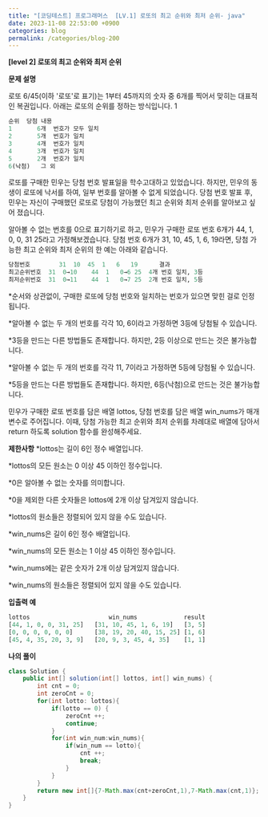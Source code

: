 ```yaml
---
title: "[코딩테스트] 프로그래머스  [LV.1] 로또의 최고 순위와 최저 순위- java"
date: 2023-11-08 22:53:00 +0900
categories: blog
permalink: /categories/blog-200
---
```



**[level 2] 로또의 최고 순위와 최저 순위**



**문제 설명**

로또 6/45(이하 '로또'로 표기)는 1부터 45까지의 숫자 중 6개를 찍어서 맞히는 대표적인 복권입니다. 아래는 로또의 순위를 정하는 방식입니다. 1



```sql
순위	당첨 내용
1	    6개  번호가 모두 일치
2	    5개  번호가 일치
3	    4개  번호가 일치
4	    3개  번호가 일치
5	    2개  번호가 일치
6(낙첨)	그 외
```

로또를 구매한 민우는 당첨 번호 발표일을 학수고대하고 있었습니다. 하지만, 민우의 동생이 로또에 낙서를 하여, 일부 번호를 알아볼 수 없게 되었습니다. 당첨 번호 발표 후, 민우는 자신이 구매했던 로또로 당첨이 가능했던 최고 순위와 최저 순위를 알아보고 싶어 졌습니다.

알아볼 수 없는 번호를 0으로 표기하기로 하고, 민우가 구매한 로또 번호 6개가 44, 1, 0, 0, 31 25라고 가정해보겠습니다. 당첨 번호 6개가 31, 10, 45, 1, 6, 19라면, 당첨 가능한 최고 순위와 최저 순위의 한 예는 아래와 같습니다.

```sql
당첨번호	    31	10	45	1	6	19	    결과
최고순위번호	31	0→10	44	1	0→6	25	4개 번호 일치, 3등
최저순위번호	31	0→11	44	1	0→7	25	2개 번호 일치, 5등
```
*순서와 상관없이, 구매한 로또에 당첨 번호와 일치하는 번호가 있으면 맞힌 걸로 인정됩니다.

*알아볼 수 없는 두 개의 번호를 각각 10, 6이라고 가정하면 3등에 당첨될 수 있습니다.

*3등을 만드는 다른 방법들도 존재합니다. 하지만, 2등 이상으로 만드는 것은 불가능합니다.

*알아볼 수 없는 두 개의 번호를 각각 11, 7이라고 가정하면 5등에 당첨될 수 있습니다.

*5등을 만드는 다른 방법들도 존재합니다. 하지만, 6등(낙첨)으로 만드는 것은 불가능합니다.


민우가 구매한 로또 번호를 담은 배열 lottos, 당첨 번호를 담은 배열 win_nums가 매개변수로 주어집니다. 이때, 당첨 가능한 최고 순위와 최저 순위를 차례대로 배열에 담아서 return 하도록 solution 함수를 완성해주세요.


**제한사항**
*lottos는 길이 6인 정수 배열입니다.

*lottos의 모든 원소는 0 이상 45 이하인 정수입니다.

*0은 알아볼 수 없는 숫자를 의미합니다.

*0을 제외한 다른 숫자들은 lottos에 2개 이상 담겨있지 않습니다.

*lottos의 원소들은 정렬되어 있지 않을 수도 있습니다.

*win_nums은 길이 6인 정수 배열입니다.

*win_nums의 모든 원소는 1 이상 45 이하인 정수입니다.

*win_nums에는 같은 숫자가 2개 이상 담겨있지 않습니다.

*win_nums의 원소들은 정렬되어 있지 않을 수도 있습니다.

**입출력 예**
```sql
lottos	                    win_nums	         result
[44, 1, 0, 0, 31, 25]	[31, 10, 45, 1, 6, 19]	 [3, 5]
[0, 0, 0, 0, 0, 0]	    [38, 19, 20, 40, 15, 25] [1, 6]
[45, 4, 35, 20, 3, 9]	[20, 9, 3, 45, 4, 35]	 [1, 1]
```


**나의 풀이**

```java
class Solution {
    public int[] solution(int[] lottos, int[] win_nums) {
        int cnt = 0;
        int zeroCnt = 0;
        for(int lotto: lottos){
            if(lotto == 0) {
                zeroCnt ++;
                continue;
            }
            for(int win_num:win_nums){
                if(win_num == lotto){
                    cnt ++;
                    break;
                }
            }
        }        
        return new int[]{7-Math.max(cnt+zeroCnt,1),7-Math.max(cnt,1)};
    }
}
```


